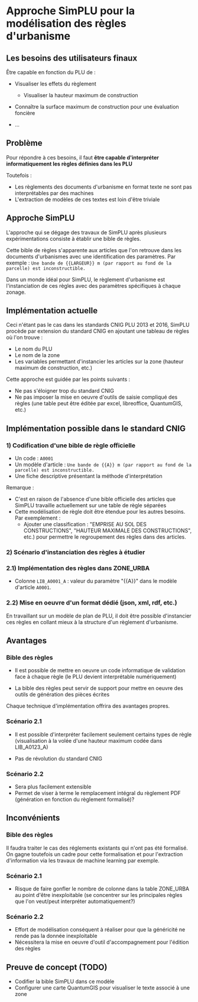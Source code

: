 # Approche SimPLU pour la modélisation des règles d'urbanisme

## Les besoins des utilisateurs finaux

Être capable en fonction du PLU de :

* Visualiser les effets du règlement
    * Visualiser la hauteur maximum de construction 

* Connaître la surface maximum de construction pour une évaluation foncière

* ...


## Problème

Pour répondre à ces besoins, il faut **être capable d'interpréter informatiquement les règles définies dans les PLU**

Toutefois :

* Les règlements des documents d'urbanisme en format texte ne sont pas interprétables par des machines
* L'extraction de modèles de ces textes est loin d'être triviale


## Approche SimPLU

L'approche qui se dégage des travaux de SimPLU après plusieurs expérimentations consiste à établir une bible de règles.

Cette bible de règles s'apparente aux articles que l'on retrouve dans les documents d'urbanismes avec une identification des paramètres. Par exemple : `Une bande de {{LARGEUR}} m (par rapport au fond de la parcelle) est inconstructible.`

Dans un monde idéal pour SimPLU, le règlement d'urbanisme est l'instanciation de ces règles avec des paramètres spécifiques à chaque zonage. 


## Implémentation actuelle

Ceci n'étant pas le cas dans les standards CNIG PLU 2013 et 2016, SimPLU procède par extension du standard CNIG en ajoutant une tableau de règles où l'on trouve :

* Le nom du PLU
* Le nom de la zone
* Les variables permettant d'instancier les articles sur la zone (hauteur maximum de construction, etc.)

Cette approche est guidée par les points suivants :

* Ne pas s'éloigner trop du standard CNIG
* Ne pas imposer la mise en oeuvre d'outils de saisie compliqué des règles (une table peut être éditée par excel, libreoffice, QuantumGIS, etc.)


## Implémentation possible dans le standard CNIG

### 1) Codification d'une bible de règle officielle

* Un code : `A0001`
* Un modèle d'article : `Une bande de {{A}} m (par rapport au fond de la parcelle) est inconstructible.` 
* Une fiche descriptive présentant la méthode d'interprétation

Remarque : 

* C'est en raison de l'absence d'une bible officielle des articles que SimPLU travaille actuellement sur une table de règle séparées
* Cette modélisation de règle doit être étendue pour les autres besoins. Par exemplement : 
    *  Ajouter une classification : "EMPRISE AU SOL DES CONSTRUCTIONS", "HAUTEUR MAXIMALE DES CONSTRUCTIONS", etc.) pour permettre le regroupement des règles dans des articles.
    
 

### 2) Scénario d'instanciation des règles à étudier

### 2.1) Implémentation des règles dans ZONE_URBA

 * Colonne `LIB_A0001_A` : valeur du paramètre "{{A}}" dans le modèle d'article `A0001`.

### 2.2) Mise en oeuvre d'un format dédié (json, xml, rdf, etc.)

En travaillant sur un modèle de plan de PLU, il doit être possible d'instancier ces règles en collant mieux à la structure d'un règlement d'urbanisme.


## Avantages 

### Bible des règles

* Il est possible de mettre en oeuvre un code informatique de validation face à chaque règle (le PLU devient interprétable numériquement)

* La bible des règles peut servir de support pour mettre en oeuvre des outils de génération des pièces écrites

Chaque technique d'implémentation offrira des avantages propres.

### Scénario 2.1

* Il est possible d'interpréter facilement seulement certains types de règle (visualisation à la volée d'une hauteur maximum codée dans LIB_A0123_A)

* Pas de révolution du standard CNIG

### Scénario 2.2

* Sera plus facilement extensible
* Permet de viser à terme le remplacement intégral du règlement PDF (génération en fonction du règlement formalisé)?


## Inconvénients

### Bible des règles

Il faudra traiter le cas des réglements existants qui n'ont pas été formalisé. On gagne toutefois un cadre pour cette formalisation et pour l'extraction d'information via les travaux de machine learning par exemple.


### Scénario 2.1

* Risque de faire gonfler le nombre de colonne dans la table ZONE_URBA au point d'être inexploitable (se concentrer sur les principales règles que l'on veut/peut interpréter automatiquement?)

### Scénario 2.2

* Effort de modélisation conséquent à réaliser pour que la généricité ne rende pas la donnée inexploitable
* Nécessitera la mise en oeuvre d'outil d'accompagnement pour l'édition des règles


## Preuve de concept (TODO)

* Codifier la bible SimPLU dans ce modèle
* Configurer une carte QuantumGIS pour visualiser le texte associé à une zone
